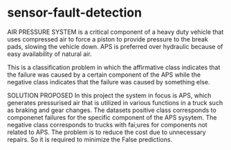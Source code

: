 # sensor-fault-detection
AIR PRESSURE SYSTEM is a critical component of a heavy duty vehicle that uses compressed air to force a piston to provide pressure to the break pads, slowing the vehicle down. APS is preferred over hydraulic because of easy availability of natural air.

This is a classification problem in which the affirmative class indicates that the failure was caused by a certain component of the APS while the negative class indicates that the failure was caused by something else.

SOLUTION PROPOSED
In this project the system in focus is APS, which generates pressurised air that is utilized in various functions in a truck such as braking and gear changes. The datasets positive class corresponds to componenet failures for the specific component of the APS sysytem. The negative class corresponds to trucks with fai;ures for components not related to APS.
The problem is to reduce the cost due to unnecessary repairs. So it is required to minimize the False predictions.
